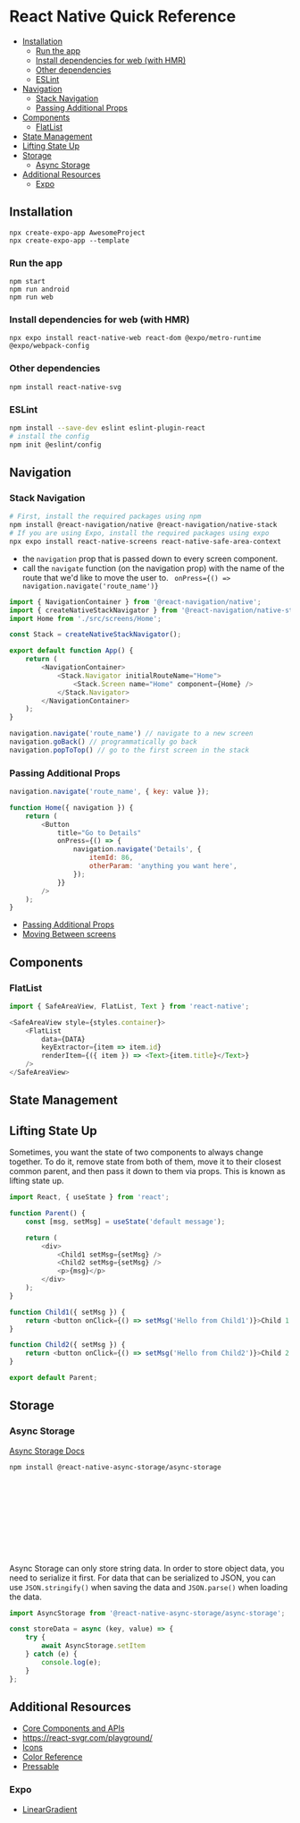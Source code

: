 # React Native Quick Reference

- [Installation](#installation)
  - [Run the app](#run-the-app)
  - [Install dependencies for web (with HMR)](#install-dependencies-for-web-with-hmr)
  - [Other dependencies](#other-dependencies)
  - [ESLint](#eslint)
- [Navigation](#navigation)
  - [Stack Navigation](#stack-navigation)
  - [Passing Additional Props](#passing-additional-props)
- [Components](#components)
  - [FlatList](#flatlist)
- [State Management](#state-management)
- [Lifting State Up](#lifting-state-up)
- [Storage](#storage)
  - [Async Storage](#async-storage)
- [Additional Resources](#additional-resources)
  - [Expo](#expo)


## Installation

```
npx create-expo-app AwesomeProject
npx create-expo-app --template
```

### Run the app

```
npm start
npm run android
npm run web
```

### Install dependencies for web (with HMR)

```
npx expo install react-native-web react-dom @expo/metro-runtime @expo/webpack-config
```



### Other dependencies

```
npm install react-native-svg
```

### ESLint

```bash
npm install --save-dev eslint eslint-plugin-react
# install the config
npm init @eslint/config
```

## Navigation

### Stack Navigation

```bash
# First, install the required packages using npm
npm install @react-navigation/native @react-navigation/native-stack
# If you are using Expo, install the required packages using expo
npx expo install react-native-screens react-native-safe-area-context
```

- the `navigation` prop that is passed down to every screen component.
- call the `navigate` function (on the navigation prop) with the name of the route that
  we'd like to move the user to. ` onPress={() => navigation.navigate('route_name')}`

```js
import { NavigationContainer } from '@react-navigation/native';
import { createNativeStackNavigator } from '@react-navigation/native-stack';
import Home from './src/screens/Home';

const Stack = createNativeStackNavigator();

export default function App() {
    return (
        <NavigationContainer>
            <Stack.Navigator initialRouteName="Home">
                <Stack.Screen name="Home" component={Home} />
            </Stack.Navigator>
        </NavigationContainer>
    );
}
```

```js
navigation.navigate('route_name') // navigate to a new screen
navigation.goBack() // programmatically go back
navigation.popToTop() // go to the first screen in the stack
```

### Passing Additional Props

```js
navigation.navigate('route_name', { key: value });
```

```js
function Home({ navigation }) {
    return (
        <Button
            title="Go to Details"
            onPress={() => {
                navigation.navigate('Details', {
                    itemId: 86,
                    otherParam: 'anything you want here',
                });
            }}
        />
    );
}
```

- <a href="https://reactnavigation.org/docs/hello-react-navigation#passing-additional-props" target="blank">Passing Additional Props</a>
- <a href="https://reactnavigation.org/docs/navigating" target="blank">Moving Between screens</a>


## Components

### FlatList

```js
import { SafeAreaView, FlatList, Text } from 'react-native';

<SafeAreaView style={styles.container}>
    <FlatList
        data={DATA}
        keyExtractor={item => item.id}
        renderItem={({ item }) => <Text>{item.title}</Text>}
    />
</SafeAreaView>
```

<!--  -->
<!--  -->
<!--  -->
<!--  -->
<!--  -->
<!--  -->

## State Management

## Lifting State Up

Sometimes, you want the state of two components to always change together. To do it,
remove state from both of them, move it to their closest common parent, and then pass it
down to them via props. This is known as lifting state up.

```js
import React, { useState } from 'react';

function Parent() {
    const [msg, setMsg] = useState('default message');

    return (
        <div>
            <Child1 setMsg={setMsg} />
            <Child2 setMsg={setMsg} />
            <p>{msg}</p>
        </div>
    );
}

function Child1({ setMsg }) {
    return <button onClick={() => setMsg('Hello from Child1')}>Child 1 Button</button>;
}

function Child2({ setMsg }) {
    return <button onClick={() => setMsg('Hello from Child2')}>Child 2 Button</button>;
}

export default Parent;
```




## Storage

### Async Storage

<a href="https://react-native-async-storage.github.io/async-storage/docs/usage" target="blank">Async Storage Docs</a>

```bash
npm install @react-native-async-storage/async-storage
```

<div class="bx info-light bdr-3 rounded-1 flex va-c">
    <svg class="icon wh-4 fs0 mr-2"><use xlink:href="/svg/naykel-ui.svg#information-circle"></use></svg>
    <div>Async Storage can only store string data. In order to store object data, you need to serialize it first. For data that can be serialized to JSON, you can use <code>JSON.stringify()</code> when saving the data and <code>JSON.parse()</code> when loading the data.</div>
</div>

```js
import AsyncStorage from '@react-native-async-storage/async-storage';

const storeData = async (key, value) => {
    try {
        await AsyncStorage.setItem
    } catch (e) {
        console.log(e);
    }
};
```

## Additional Resources

- <a href="https://reactnative.dev/docs/components-and-apis" target="blank">Core Components and APIs</a>
- <a href="https://react-svgr.com/playground/" target="blank">https://react-svgr.com/playground/</a>
- <a href="https://icons.expo.fyi/Index" target="blank">Icons</a>
- <a href="https://reactnative.dev/docs/colors" target="blank">Color Reference</a>
- <a href="https://reactnative.dev/docs/pressable" target="blank">Pressable</a>
### Expo

- <a href="https://docs.expo.dev/versions/latest/sdk/linear-gradient/" target="blank">LinearGradient</a>
